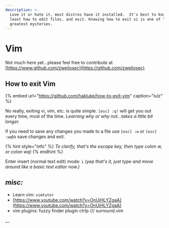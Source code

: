 ```yaml
---
description: >-
  Love it or hate it, most distros have it installed.  It's best to know at
  least how to edit files, and exit. Knowing how to exit vi is one of life's
  greatest mysteries.
---
```


# Vim

Not much here yet...please feel free to contribute at [https://www.github.com/zweilosec](https://github.com/zweilosec)

## How to exit Vim

{% embed url="https://github.com/hakluke/how-to-exit-vim" caption="lulz" %}

No really, exiting vi, vim, etc. is quite simple. `[esc] :q!` will get you out every time, most of the time.  _Learning why or why not...takes a little bit longer._ 

If you need to save any changes you made to a file use `[esc] :w` or `[esc] :wq`to save changes and exit.

{% hint style="info" %}
_To clarify, that's the escape key, then type colon w, or colon wq\)_
{% endhint %}

Enter insert \(normal text edit\) mode: `i` _\(yep that's it, just type and move around like a basic text editor now.\)_

## _misc:_

* Learn vim: `vimtutor`
* [https://www.youtube.com/watch?v=OnUiHLYZgaA](https://www.youtube.com/watch?v=OnUiHLYZgaA)
* vim plugins: fuzzy finder plugin ctrlp /// surround.vim

\_\_

